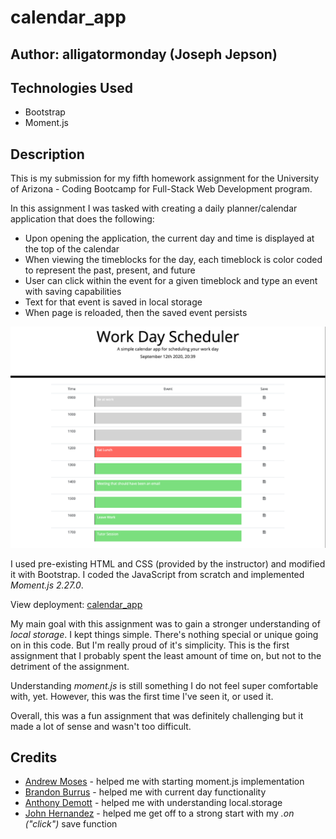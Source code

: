 # calendar_app

## Author: alligatormonday (Joseph Jepson)

## Technologies Used

* Bootstrap
* Moment.js

## Description 

This is my submission for my fifth homework assignment for the University of Arizona - Coding Bootcamp for Full-Stack Web Development program.

In this assignment I was tasked with creating a daily planner/calendar application that does the following: 
* Upon opening the application, the current day and time is displayed at the top of the calendar
* When viewing the timeblocks for the day, each timeblock is color coded to represent the past, present, and future
* User can click within the event for a given timeblock and type an event with saving capabilities
* Text for that event is saved in local storage
* When page is reloaded, then the saved event persists

![Image of calendar application](/images/screenshot.png)

I used pre-existing HTML and CSS (provided by the instructor) and modified it with Bootstrap. I coded the JavaScript from scratch and implemented _Moment.js 2.27.0_.

View deployment: [calendar_app](https://alligatormonday.github.io/calendar_app/)

My main goal with this assignment was to gain a stronger understanding of _local storage_. I kept things simple. There's nothing special or unique going on in this code. But I'm really proud of it's simplicity. This is the first assignment that I probably spent the least amount of time on, but not to the detriment of the assignment. 

Understanding _moment.js_ is still something I do not feel super comfortable with, yet. However, this was the first time I've seen it, or used it. 

Overall, this was a fun assignment that was definitely challenging but it made a lot of sense and wasn't too difficult. 

## Credits

* [Andrew Moses](https://github.com/andrewmosesdrive) - helped me with starting moment.js implementation
* [Brandon Burrus](https://github.com/BrandonBurrus) - helped me with current day functionality
* [Anthony Demott](https://github.com/java152001) - helped me with understanding local.storage
* [John Hernandez](https://github.com/jdhern17) - helped me get off to a strong start with my _.on ("click")_ save function 
